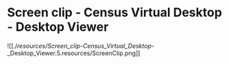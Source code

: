 # Screen clip - Census Virtual Desktop - Desktop Viewer

![[./_resources/Screen_clip_-_Census_Virtual_Desktop_-_Desktop_Viewer.5.resources/ScreenClip.png]]
